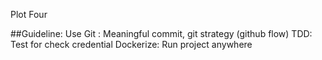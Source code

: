 Plot Four 

##Guideline:
Use Git : Meaningful commit, git strategy (github flow)
TDD: Test for check credential 
Dockerize: Run project anywhere

